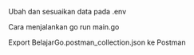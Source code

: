 Ubah dan sesuaikan data pada .env

Cara menjalankan go run main.go

Export BelajarGo.postman_collection.json ke Postman